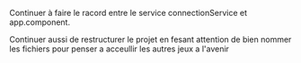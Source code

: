 Continuer à faire le racord entre le service connectionService et app.component.

Continuer aussi de restructurer le projet en fesant attention de bien nommer les fichiers pour penser a acceullir les autres jeux a l'avenir